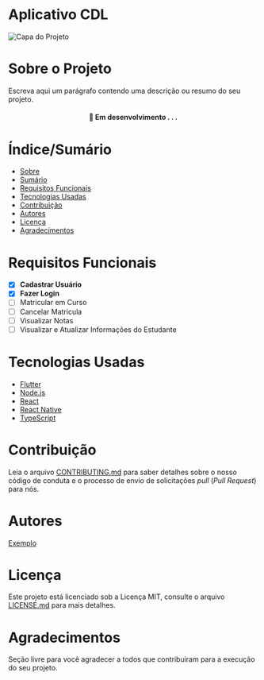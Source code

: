 # Aplicativo CDL


![Capa do Projeto]([[[https://img.freepik.com/fotos-gratis/praia-tropical_74190-188.jpg?w=740&t=st=1695737565~exp=1695738165~hmac=bc240a9d39130c362aa1687a95ef7458b238e4d2bc8761d63775c253607d4c3a](https://i.pinimg.com/originals/06/6c/19/066c192a3133698d4956f2f66f9c3c5b.jpg)](https://img.freepik.com/fotos-gratis/um-por-do-sol-sobre-uma-praia-com-um-por-do-sol-dourado-ao-fundo_188544-33419.jpg?w=900&t=st=1695739022~exp=1695739622~hmac=daabe4e85f9e0c4d7417223fae71398591429567434b6267517bd51954d0bc5a)](https://img.freepik.com/fotos-gratis/um-por-do-sol-sobre-uma-praia-com-um-por-do-sol-dourado-ao-fundo_188544-33419.jpg?w=900&t=st=1695739022~exp=1695739622~hmac=daabe4e85f9e0c4d7417223fae71398591429567434b6267517bd51954d0bc5a))

# Sobre o Projeto

Escreva aqui um parágrafo contendo uma descrição ou resumo do seu projeto.

<h4 align="center"> 
	🚧  Em desenvolvimento . . .
</h4>

# Índice/Sumário

* [Sobre](#sobre-o-projeto)
* [Sumário](#índice/sumário)
* [Requisitos Funcionais](#requisitos-funcionais)
* [Tecnologias Usadas](#tecnologias-usadas)
* [Contribuição](#contribuição)
* [Autores](#autores)
* [Licença](#licença)
* [Agradecimentos](#agradecimentos)


# Requisitos Funcionais 

- [x] **Cadastrar Usuário**
- [x] **Fazer Login**
- [ ] Matricular em Curso
- [ ] Cancelar Matricula
- [ ] Visualizar Notas
- [ ] Visualizar e Atualizar Informações do Estudante

# Tecnologias Usadas

- [Flutter](https://flutter.dev/)
- [Node.js](https://nodejs.org/en/)
- [React](https://pt-br.reactjs.org/)
- [React Native](https://reactnative.dev/)
- [TypeScript](https://www.typescriptlang.org/)

# Contribuição

Leia o arquivo [CONTRIBUTING.md](CONTRIBUTING.md) para saber detalhes sobre o nosso código de conduta e o processo de envio de solicitações *pull* (*Pull Request*) para nós.

# Autores

[Exemplo](https://github.com/testing-library/react-testing-library#contributors)

# Licença

Este projeto está licenciado sob a Licença MIT,  consulte o arquivo [LICENSE.md](LICENSE.md) para mais detalhes.

# Agradecimentos

Seção livre para você agradecer a todos que contribuiram para a execução do seu projeto.
